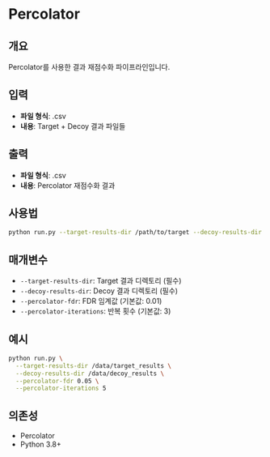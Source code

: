 # Percolator

## 개요
Percolator를 사용한 결과 재점수화 파이프라인입니다.

## 입력
- **파일 형식**: .csv
- **내용**: Target + Decoy 결과 파일들

## 출력
- **파일 형식**: .csv
- **내용**: Percolator 재점수화 결과

## 사용법
```bash
python run.py --target-results-dir /path/to/target --decoy-results-dir /path/to/decoy --percolator-fdr 0.01 --percolator-iterations 3
```

## 매개변수
- `--target-results-dir`: Target 결과 디렉토리 (필수)
- `--decoy-results-dir`: Decoy 결과 디렉토리 (필수)
- `--percolator-fdr`: FDR 임계값 (기본값: 0.01)
- `--percolator-iterations`: 반복 횟수 (기본값: 3)

## 예시
```bash
python run.py \
  --target-results-dir /data/target_results \
  --decoy-results-dir /data/decoy_results \
  --percolator-fdr 0.05 \
  --percolator-iterations 5
```

## 의존성
- Percolator
- Python 3.8+ 